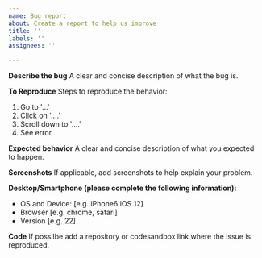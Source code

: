 ```yaml
---
name: Bug report
about: Create a report to help us improve
title: ''
labels: ''
assignees: ''

---
```


**Describe the bug**
A clear and concise description of what the bug is.

**To Reproduce**
Steps to reproduce the behavior:
1. Go to '...'
2. Click on '....'
3. Scroll down to '....'
4. See error

**Expected behavior**
A clear and concise description of what you expected to happen.

**Screenshots**
If applicable, add screenshots to help explain your problem.

**Desktop/Smartphone (please complete the following information):**
 - OS and Device: [e.g. iPhone6 iOS 12]
 - Browser [e.g. chrome, safari]
 - Version [e.g. 22]

**Code**
If possilbe add a repository or codesandbox link where the issue is reproduced.
